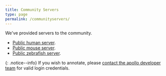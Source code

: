 ```yaml
---
title: Community Servers
type: page
permalink: /communityservers/
---
```

<meta http-equiv="refresh" content="1;url=https://genomearchitect.readthedocs.io/" />

We've provided servers to the community.  

- [Public human server](https://genome.monarchinitiative.org/apollo/507/jbrowse/index.html?loc=chr1%3A21217109..21220681&tracks=DNA%2CAnnotations%2CGenBank%20TopLevel%20MRNA%2CMRNA%20-%20GenBank%20TopLevel%2Cdbsnps%2Cclinvar&highlight=).
- [Public mouse server](https://genome.monarchinitiative.org/apollo/21679/jbrowse/index.html?loc=1%3A65735470..68338870&tracks=DNA%2CAnnotations%2CGRCm38.81-gene%2CGRCm38.81-transcript&highlight=).
- [Public zebrafish server](https://genome.monarchinitiative.org/apollo/20616/jbrowse/index.html?loc=chr1%3A30720051..30765100&tracks=DNA%2CAnnotations%2CZebrafish-OGS-81-transcript%2CConservation%20(7%20genomes)%20XY%2CConservation%20(7%20genomes)%20Density&highlight=).

{: .notice--info}
If you wish to annotate, please [contact the apollo developer team](mailto:apollo-dev@lists.lbl.gov) for valid login credentials.

